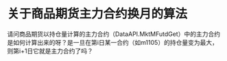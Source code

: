 # 关于商品期货主力合约换月的算法

请问商品期货以持仓量计算的主力合约（DataAPI.MktMFutdGet）中的主力合约是如何计算出来的呀？是一旦在第i日某一合约（如m1105）的持仓量变为最大，则第i+1日它就是主力合约了吗？